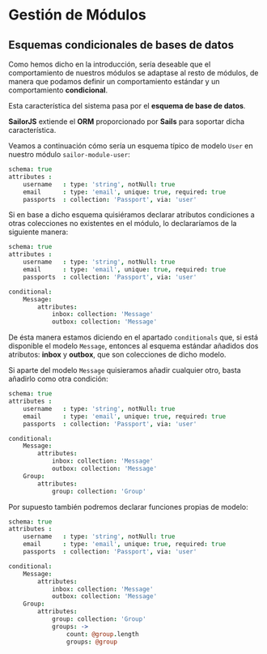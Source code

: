 # Gestión de Módulos

## Esquemas condicionales de bases de datos

Como hemos dicho en la introducción, sería deseable que el comportamiento de nuestros módulos se adaptase al resto de módulos, de manera que podamos definir un comportamiento estándar y un comportamiento **condicional**.

Esta característica del sistema pasa por el **esquema de base de datos**.

**SailorJS** extiende el **ORM** proporcionado por **Sails** para soportar dicha característica.

Veamos a continuación cómo sería un esquema típico de modelo `User` en nuestro módulo `sailor-module-user`:


```coffee
schema: true
attributes :
    username   : type: 'string', notNull: true
    email      : type: 'email', unique: true, required: true
    passports  : collection: 'Passport', via: 'user'
```

Si en base a dicho esquema quisiéramos declarar atributos condiciones a otras colecciones no existentes en el módulo, lo declararíamos de la siguiente manera:

```coffee
schema: true
attributes :
    username   : type: 'string', notNull: true
    email      : type: 'email', unique: true, required: true
    passports  : collection: 'Passport', via: 'user'

conditional:
    Message:
        attributes:
            inbox: collection: 'Message'
            outbox: collection: 'Message'
```

De ésta manera estamos diciendo en el apartado `conditionals` que, si está disponible el modelo `Message`, entonces al esquema estándar añadidos dos atributos: **inbox** y **outbox**, que son colecciones de dicho modelo.

Si aparte del modelo `Message` quisieramos añadir cualquier otro, basta añadirlo como otra condición:

```coffee
schema: true
attributes :
    username   : type: 'string', notNull: true
    email      : type: 'email', unique: true, required: true
    passports  : collection: 'Passport', via: 'user'

conditional:
    Message:
        attributes:
            inbox: collection: 'Message'
            outbox: collection: 'Message'
    Group:
        attributes:
            group: collection: 'Group'
```

Por supuesto también podremos declarar funciones propias de modelo:

```coffee
schema: true
attributes :
    username   : type: 'string', notNull: true
    email      : type: 'email', unique: true, required: true
    passports  : collection: 'Passport', via: 'user'

conditional:
    Message:
        attributes:
            inbox: collection: 'Message'
            outbox: collection: 'Message'
    Group:
        attributes:
            group: collection: 'Group'
            groups: ->
                count: @group.length
                groups: @group
```

